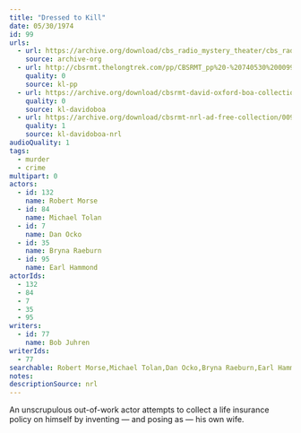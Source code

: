 ```yaml
---
title: "Dressed to Kill"
date: 05/30/1974
id: 99
urls: 
  - url: https://archive.org/download/cbs_radio_mystery_theater/cbs_radio_mystery_theater-0051-0100.zip/cbs_radio_mystery_theater-0051-0100%2Fcbsrmt_0099_dressed_to_kill.mp3
    source: archive-org
  - url: http://cbsrmt.thelongtrek.com/pp/CBSRMT_pp%20-%20740530%200099%20Dressed%20to%20Kill.mp3
    quality: 0
    source: kl-pp
  - url: https://archive.org/download/cbsrmt-david-oxford-boa-collection/CBSRMT-740530-0099-Dressed-to-Kill-(128-44)_WBBM_RB-{BoA}.mp3
    quality: 0
    source: kl-davidoboa
  - url: https://archive.org/download/cbsrmt-nrl-ad-free-collection/0099%20CBSRMT-740530-0099-Dressed-to-Kill-(128-44)_WBBM_RB-%7BBoA%7D%20(no%20ads).mp3
    quality: 1
    source: kl-davidoboa-nrl
audioQuality: 1
tags: 
  - murder
  - crime
multipart: 0
actors:  
  - id: 132
    name: Robert Morse  
  - id: 84
    name: Michael Tolan  
  - id: 7
    name: Dan Ocko  
  - id: 35
    name: Bryna Raeburn  
  - id: 95
    name: Earl Hammond
actorIds:  
  - 132  
  - 84  
  - 7  
  - 35  
  - 95
writers:  
  - id: 77
    name: Bob Juhren
writerIds:  
  - 77
searchable: Robert Morse,Michael Tolan,Dan Ocko,Bryna Raeburn,Earl Hammond Bob Juhren
notes: 
descriptionSource: nrl
---
```

An unscrupulous out-of-work actor attempts to collect a life insurance policy on himself by inventing — and posing as — his own wife.